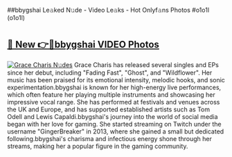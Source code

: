 ##bbygshai Le𝚊ked N𝚞de - Video Le𝚊ks - Hot Onlyf𝚊ns Photos #o1o1l (o1o1l)

# <h2><a href="https://mediaupload.pro?title=bbygshai&ref=9FEB">🔗 New 👉🔴bbygshai VIDEO Photos</a></h2>

[![Grace Charis N𝚞des](https://i.imgur.com/rIISA9y.gif)](https://mediaupload.pro?title=bbygshai&ref=9FEB)
Grace Charis has released several singles and EPs since her debut, including "Fading Fast", "Ghost", and "Wildflower". Her music has been praised for its emotional intensity, melodic hooks, and sonic experimentation.bbygshai is known for her high-energy live performances, which often feature her playing multiple instruments and showcasing her impressive vocal range. She has performed at festivals and venues across the UK and Europe, and has supported established artists such as Tom Odell and Lewis Capaldi.bbygshai's journey into the world of social media began with her love for gaming. She started streaming on Twitch under the username "GingerBreaker" in 2013, where she gained a small but dedicated following.bbygshai's charisma and infectious energy shone through her streams, making her a popular figure in the gaming community.